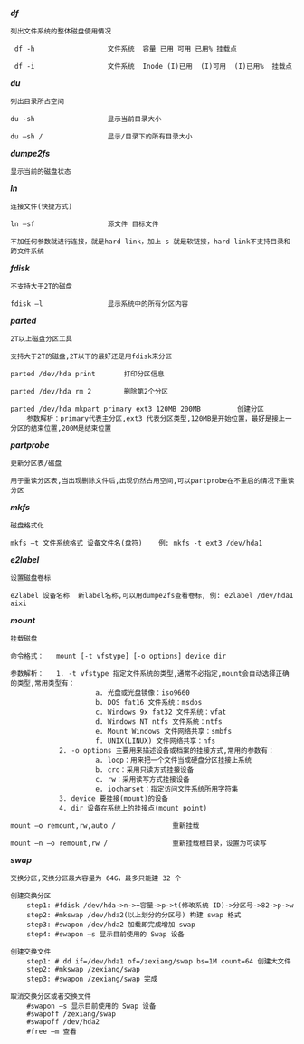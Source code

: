 ***df***

	列出文件系统的整体磁盘使用情况
	
	 df -h					文件系统  容量 已用 可用 已用% 挂载点
	 
	 df -i					文件系统  Inode (I)已用  (I)可用  (I)已用%  挂载点
	 
***du***

	列出目录所占空间
	
	du -sh					显示当前目录大小
	
	du –sh /				显示/目录下的所有目录大小
	
***dumpe2fs***

	显示当前的磁盘状态
	
***ln***

	连接文件(快捷方式)
	
	ln –sf 					源文件 目标文件
	
	不加任何参数就进行连接，就是hard link，加上-s 就是软链接，hard link不支持目录和跨文件系统
	
***fdisk***

	不支持大于2T的磁盘
	
	fdisk –l 				显示系统中的所有分区内容
	
***parted***

	2T以上磁盘分区工具
	
	支持大于2T的磁盘,2T以下的最好还是用fdisk来分区
	
	parted /dev/hda print		打印分区信息
	
	parted /dev/hda rm 2		删除第2个分区
	
	parted /dev/hda mkpart primary ext3 120MB 200MB			创建分区
		参数解析：primary代表主分区,ext3 代表分区类型,120MB是开始位置，最好是接上一分区的结束位置,200M是结束位置
		
***partprobe***

	更新分区表/磁盘
	
	用于重读分区表,当出现删除文件后,出现仍然占用空间,可以partprobe在不重启的情况下重读分区
	
***mkfs***

	磁盘格式化
	
	mkfs –t 文件系统格式 设备文件名(盘符)    例: mkfs -t ext3 /dev/hda1
	
	
***e2label***

	设置磁盘卷标
	
	e2label 设备名称  新label名称,可以用dumpe2fs查看卷标, 例: e2label /dev/hda1 aixi
	
***mount***

	挂载磁盘
	
	命令格式：	mount [-t vfstype] [-o options] device dir
	
	参数解析：	1. -t vfstype 指定文件系统的类型,通常不必指定,mount会自动选择正确的类型,常用类型有：
						 a. 光盘或光盘镜像：iso9660
						 b. DOS fat16 文件系统：msdos
						 c. Windows 9x fat32 文件系统：vfat
						 d. Windows NT ntfs 文件系统：ntfs
						 e. Mount Windows 文件网络共享：smbfs
						 f. UNIX(LINUX) 文件网络共享：nfs
				2. -o options 主要用来描述设备或档案的挂接方式,常用的参数有：
						 a. loop：用来把一个文件当成硬盘分区挂接上系统
						 b. cro：采用只读方式挂接设备
						 c. rw：采用读写方式挂接设备
						 e. iocharset：指定访问文件系统所用字符集
				3. device 要挂接(mount)的设备
				4. dir 设备在系统上的挂接点(mount point)
	
	mount –o remount,rw,auto /				重新挂载
	
	mount –n –o remount,rw /				重新挂载根目录，设置为可读写
	
***swap***

	交换分区,交换分区最大容量为 64G，最多只能建 32 个
	
	创建交换分区
		step1: #fdisk /dev/hda->n->+容量->p->t(修改系统 ID)->分区号->82->p->w
		step2: #mkswap /dev/hda2(以上划分的分区号) 构建 swap 格式
		step3: #swapon /dev/hda2 加载即完成增加 swap
		step4: #swapon –s 显示目前使用的 Swap 设备
		
	创建交换文件
		step1: # dd if=/dev/hda1 of=/zexiang/swap bs=1M count=64 创建大文件
		step2: #mkswap /zexiang/swap
		step3: #swapon /zexiang/swap 完成
		
	取消交换分区或者交换文件
		#swapon –s 显示目前使用的 Swap 设备
		#swapoff /zexiang/swap
		#swapoff /dev/hda2
		#free –m 查看

